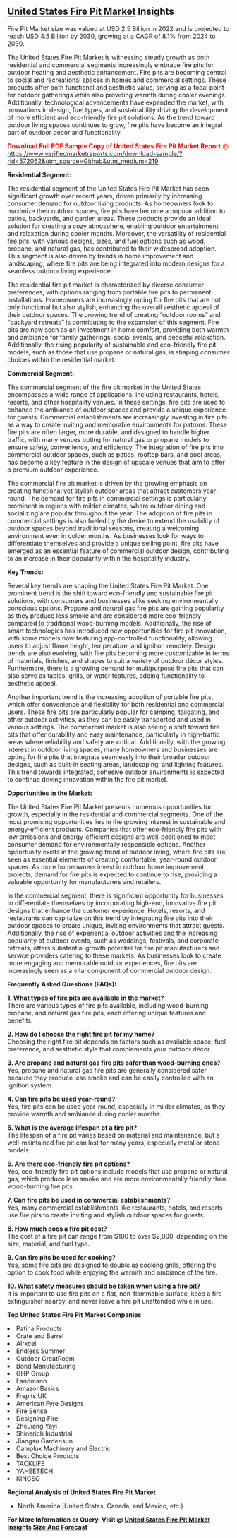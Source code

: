 <h2><a href="https://www.verifiedmarketreports.com/download-sample/?rid=572062&amp;utm_source=Github&amp;utm_medium=219" target="_blank">United States Fire Pit Market</a> Insights</h2><p>Fire Pit Market size was valued at USD 2.5 Billion in 2022 and is projected to reach USD 4.5 Billion by 2030, growing at a CAGR of 8.1% from 2024 to 2030.</p><p><p>The United States Fire Pit Market is witnessing steady growth as both residential and commercial segments increasingly embrace fire pits for outdoor heating and aesthetic enhancement. Fire pits are becoming central to social and recreational spaces in homes and commercial settings. These products offer both functional and aesthetic value, serving as a focal point for outdoor gatherings while also providing warmth during cooler evenings. Additionally, technological advancements have expanded the market, with innovations in design, fuel types, and sustainability driving the development of more efficient and eco-friendly fire pit solutions. As the trend toward outdoor living spaces continues to grow, fire pits have become an integral part of outdoor décor and functionality.</p> <p><p><span class=""><span style="color: #ff0000;"><strong>Download Full PDF Sample Copy of United States Fire Pit Market Report</strong> @ </span><a href="https://www.verifiedmarketreports.com/download-sample/?rid=572062&amp;utm_source=Github&amp;utm_medium=219" target="_blank">https://www.verifiedmarketreports.com/download-sample/?rid=572062&amp;utm_source=Github&amp;utm_medium=219</a></span></p></p> <p><strong>Residential Segment:</strong></p> <p>The residential segment of the United States Fire Pit Market has seen significant growth over recent years, driven primarily by increasing consumer demand for outdoor living products. As homeowners look to maximize their outdoor spaces, fire pits have become a popular addition to patios, backyards, and garden areas. These products provide an ideal solution for creating a cozy atmosphere, enabling outdoor entertainment and relaxation during cooler months. Moreover, the versatility of residential fire pits, with various designs, sizes, and fuel options such as wood, propane, and natural gas, has contributed to their widespread adoption. This segment is also driven by trends in home improvement and landscaping, where fire pits are being integrated into modern designs for a seamless outdoor living experience.</p> <p>The residential fire pit market is characterized by diverse consumer preferences, with options ranging from portable fire pits to permanent installations. Homeowners are increasingly opting for fire pits that are not only functional but also stylish, enhancing the overall aesthetic appeal of their outdoor spaces. The growing trend of creating “outdoor rooms” and “backyard retreats” is contributing to the expansion of this segment. Fire pits are now seen as an investment in home comfort, providing both warmth and ambiance for family gatherings, social events, and peaceful relaxation. Additionally, the rising popularity of sustainable and eco-friendly fire pit models, such as those that use propane or natural gas, is shaping consumer choices within the residential market.</p> <p><strong>Commercial Segment:</strong></p> <p>The commercial segment of the fire pit market in the United States encompasses a wide range of applications, including restaurants, hotels, resorts, and other hospitality venues. In these settings, fire pits are used to enhance the ambiance of outdoor spaces and provide a unique experience for guests. Commercial establishments are increasingly investing in fire pits as a way to create inviting and memorable environments for patrons. These fire pits are often larger, more durable, and designed to handle higher traffic, with many venues opting for natural gas or propane models to ensure safety, convenience, and efficiency. The integration of fire pits into commercial outdoor spaces, such as patios, rooftop bars, and pool areas, has become a key feature in the design of upscale venues that aim to offer a premium outdoor experience.</p> <p>The commercial fire pit market is driven by the growing emphasis on creating functional yet stylish outdoor areas that attract customers year-round. The demand for fire pits in commercial settings is particularly prominent in regions with milder climates, where outdoor dining and socializing are popular throughout the year. The adoption of fire pits in commercial settings is also fueled by the desire to extend the usability of outdoor spaces beyond traditional seasons, creating a welcoming environment even in colder months. As businesses look for ways to differentiate themselves and provide a unique selling point, fire pits have emerged as an essential feature of commercial outdoor design, contributing to an increase in their popularity within the hospitality industry.</p> <p><strong>Key Trends:</strong></p> <p>Several key trends are shaping the United States Fire Pit Market. One prominent trend is the shift toward eco-friendly and sustainable fire pit solutions, with consumers and businesses alike seeking environmentally conscious options. Propane and natural gas fire pits are gaining popularity as they produce less smoke and are considered more eco-friendly compared to traditional wood-burning models. Additionally, the rise of smart technologies has introduced new opportunities for fire pit innovation, with some models now featuring app-controlled functionality, allowing users to adjust flame height, temperature, and ignition remotely. Design trends are also evolving, with fire pits becoming more customizable in terms of materials, finishes, and shapes to suit a variety of outdoor décor styles. Furthermore, there is a growing demand for multipurpose fire pits that can also serve as tables, grills, or water features, adding functionality to aesthetic appeal.</p> <p>Another important trend is the increasing adoption of portable fire pits, which offer convenience and flexibility for both residential and commercial users. These fire pits are particularly popular for camping, tailgating, and other outdoor activities, as they can be easily transported and used in various settings. The commercial market is also seeing a shift toward fire pits that offer durability and easy maintenance, particularly in high-traffic areas where reliability and safety are critical. Additionally, with the growing interest in outdoor living spaces, many homeowners and businesses are opting for fire pits that integrate seamlessly into their broader outdoor designs, such as built-in seating areas, landscaping, and lighting features. This trend towards integrated, cohesive outdoor environments is expected to continue driving innovation within the fire pit market.</p> <p><strong>Opportunities in the Market:</strong></p> <p>The United States Fire Pit Market presents numerous opportunities for growth, especially in the residential and commercial segments. One of the most promising opportunities lies in the growing interest in sustainable and energy-efficient products. Companies that offer eco-friendly fire pits with low emissions and energy-efficient designs are well-positioned to meet consumer demand for environmentally responsible options. Another opportunity exists in the growing trend of outdoor living, where fire pits are seen as essential elements of creating comfortable, year-round outdoor spaces. As more homeowners invest in outdoor home improvement projects, demand for fire pits is expected to continue to rise, providing a valuable opportunity for manufacturers and retailers.</p> <p>In the commercial segment, there is significant opportunity for businesses to differentiate themselves by incorporating high-end, innovative fire pit designs that enhance the customer experience. Hotels, resorts, and restaurants can capitalize on this trend by integrating fire pits into their outdoor spaces to create unique, inviting environments that attract guests. Additionally, the rise of experiential outdoor activities and the increasing popularity of outdoor events, such as weddings, festivals, and corporate retreats, offers substantial growth potential for fire pit manufacturers and service providers catering to these markets. As businesses look to create more engaging and memorable outdoor experiences, fire pits are increasingly seen as a vital component of commercial outdoor design.</p> <p><strong>Frequently Asked Questions (FAQs):</strong></p> <p><strong>1. What types of fire pits are available in the market?</strong><br>There are various types of fire pits available, including wood-burning, propane, and natural gas fire pits, each offering unique features and benefits.</p> <p><strong>2. How do I choose the right fire pit for my home?</strong><br>Choosing the right fire pit depends on factors such as available space, fuel preference, and aesthetic style that complements your outdoor décor.</p> <p><strong>3. Are propane and natural gas fire pits safer than wood-burning ones?</strong><br>Yes, propane and natural gas fire pits are generally considered safer because they produce less smoke and can be easily controlled with an ignition system.</p> <p><strong>4. Can fire pits be used year-round?</strong><br>Yes, fire pits can be used year-round, especially in milder climates, as they provide warmth and ambiance during cooler months.</p> <p><strong>5. What is the average lifespan of a fire pit?</strong><br>The lifespan of a fire pit varies based on material and maintenance, but a well-maintained fire pit can last for many years, especially metal or stone models.</p> <p><strong>6. Are there eco-friendly fire pit options?</strong><br>Yes, eco-friendly fire pit options include models that use propane or natural gas, which produce less smoke and are more environmentally friendly than wood-burning fire pits.</p> <p><strong>7. Can fire pits be used in commercial establishments?</strong><br>Yes, many commercial establishments like restaurants, hotels, and resorts use fire pits to create inviting and stylish outdoor spaces for guests.</p> <p><strong>8. How much does a fire pit cost?</strong><br>The cost of a fire pit can range from $100 to over $2,000, depending on the size, material, and fuel type.</p> <p><strong>9. Can fire pits be used for cooking?</strong><br>Yes, some fire pits are designed to double as cooking grills, offering the option to cook food while enjoying the warmth and ambiance of the fire.</p> <p><strong>10. What safety measures should be taken when using a fire pit?</strong><br>It is important to use fire pits on a flat, non-flammable surface, keep a fire extinguisher nearby, and never leave a fire pit unattended while in use.</p></p><p><strong>Top United States Fire Pit Market Companies</strong></p><div data-test-id=""><p><li>Patina Products</li><li> Crate and Barrel</li><li> Airxcel</li><li> Endless Summer</li><li> Outdoor GreatRoom</li><li> Bond Manufacturing</li><li> GHP Group</li><li> Landmann</li><li> AmazonBasics</li><li> Frepits UK</li><li> American Fyre Designs</li><li> Fire Sense</li><li> Designing Fire</li><li> ZheJiang Yayi</li><li> Shinerich Industrial</li><li> Jiangsu Gardensun</li><li> Camplux Machinery and Electric</li><li> Best Choice Products</li><li> TACKLIFE</li><li> YAHEETECH</li><li> KINGSO</li></p><div><strong>Regional Analysis of&nbsp;United States Fire Pit Market</strong></div><ul><li dir="ltr"><p dir="ltr">North America&nbsp;(United States, Canada, and Mexico, etc.)</p></li></ul><p><strong>For More Information or Query, Visit @&nbsp;</strong><strong><a href="https://www.verifiedmarketreports.com/product/fire-pit-market/?utm_source=Github&amp;utm_medium=219" target="_blank">United States Fire Pit Market Insights Size And Forecast</a></strong></p></div>
